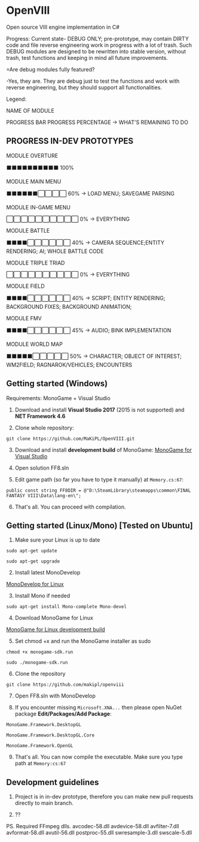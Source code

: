 # OpenVIII
Open source VIII engine implementation in C#


Progress:
Current state- DEBUG ONLY; pre-prototype, may contain DIRTY code and file reverse engineering work in progress with a lot of trash. 
Such DEBUG modules are designed to be rewritten into stable version, without trash, test functions and keeping in mind all future improvements.

=Are debug modules fully featured?

-Yes, they are. They are debug just to test the functions and work with reverse engineering, but they should support all functionalities.

Legend:

NAME OF MODULE

PROGRESS BAR PROGRESS PERCENTAGE  -> WHAT'S REMAINING TO DO


## PROGRESS IN-DEV PROTOTYPES

MODULE OVERTURE

⬛⬛⬛⬛⬛⬛⬛⬛⬛⬛ 100% 

MODULE MAIN MENU

⬛⬛⬛⬛⬛⬛⬜⬜⬜⬜ 60%  -> LOAD MENU; SAVEGAME PARSING

MODULE IN-GAME MENU

⬜⬜⬜⬜⬜⬜⬜⬜⬜⬜ 0%   -> EVERYTHING

MODULE BATTLE

⬛⬛⬛⬛⬜⬜⬜⬜⬜⬜ 40%  -> CAMERA SEQUENCE;ENTITY RENDERING; AI; WHOLE BATTLE CODE

MODULE TRIPLE TRIAD

⬜⬜⬜⬜⬜⬜⬜⬜⬜⬜ 0%   -> EVERYTHING

MODULE FIELD

⬛⬛⬛⬛⬜⬜⬜⬜⬜⬜ 40%  -> SCRIPT; ENTITY RENDERING; BACKGROUND FIXES; BACKGROUND ANIMATION; 

MODULE FMV

⬛⬛⬛⬛⬜⬜⬜⬜⬜⬜ 45%  -> AUDIO; BINK IMPLEMENTATION

MODULE WORLD MAP

⬛⬛⬛⬛⬛⬜⬜⬜⬜⬜ 50%   -> CHARACTER; OBJECT OF INTEREST; WM2FIELD; RAGNAROK/VEHICLES; ENCOUNTERS


## Getting started (Windows)

Requirements: MonoGame + Visual Studio

1. Download and install **Visual Studio 2017** (2015 is not supported) and **NET Framework 4.6**

2. Clone whole repository:

`git clone https://github.com/MaKiPL/OpenVIII.git`

3. Download and install **development build** of MonoGame:
[MonoGame for Visual Studio](http://teamcity.monogame.net/repository/download/MonoGame_PackagingWindows/latest.lastSuccessful/MonoGameSetup.exe?guest=1)

4. Open solution FF8.sln

5. Edit game path (so far you have to type it manually) at `Memory.cs:67`:

`public const string FF8DIR = @"D:\SteamLibrary\steamapps\common\FINAL FANTASY VIII\Data\lang-en\";`

6. That's all. You can proceed with compilation. 

## Getting started (Linux/Mono) [Tested on Ubuntu]

1. Make sure your Linux is up to date

`sudo apt-get update`

`sudo apt-get upgrade`

2. Install latest MonoDevelop 

[MonoDevelop for Linux](https://www.monodevelop.com/download/#fndtn-download-lin)

3. Install Mono if needed

`sudo apt-get install Mono-complete Mono-devel`

4. Download MonoGame for Linux

[MonoGame for Linux development build](http://teamcity.monogame.net/repository/download/MonoGame_PackageMacAndLinux/latest.lastSuccessful/Linux/monogame-sdk.run?guest=1)

5. Set chmod +x and run the MonoGame installer as sudo

`chmod +x monogame-sdk.run`

`sudo ./monogame-sdk.run`

6. Clone the repository

`git clone https://github.com/makipl/openviii`

7. Open FF8.sln with MonoDevelop

8. If you encounter missing `Microsoft.XNA...` then please open NuGet package **Edit/Packages/Add Package**:

`MonoGame.Framework.DesktopGL`

`MonoGame.Framework.DesktopGL.Core`

`MonoGame.Framework.OpenGL`

9. That's all. You can now compile the executable. Make sure you type path at `Memory:cs:67`

## Development guidelines

1. Project is in in-dev prototype, therefore you can make new pull requests directly to main branch. 

2. ??

PS. Required FFmpeg dlls.
avcodec-58.dll
avdevice-58.dll
avfilter-7.dll
avformat-58.dll
avutil-56.dll
postproc-55.dll
swresample-3.dll
swscale-5.dll


